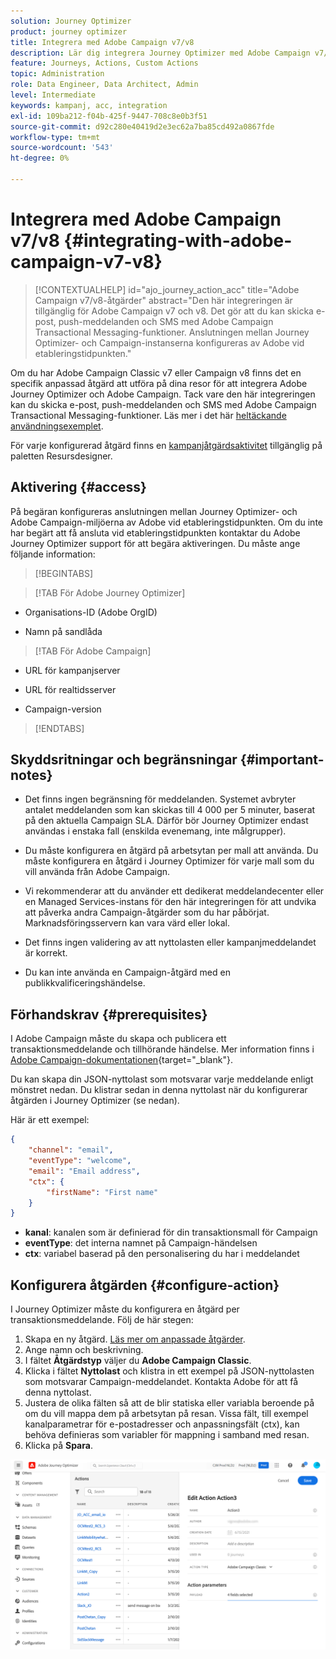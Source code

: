 ```yaml
---
solution: Journey Optimizer
product: journey optimizer
title: Integrera med Adobe Campaign v7/v8
description: Lär dig integrera Journey Optimizer med Adobe Campaign v7/v8
feature: Journeys, Actions, Custom Actions
topic: Administration
role: Data Engineer, Data Architect, Admin
level: Intermediate
keywords: kampanj, acc, integration
exl-id: 109ba212-f04b-425f-9447-708c8e0b3f51
source-git-commit: d92c280e40419d2e3ec62a7ba85cd492a0867fde
workflow-type: tm+mt
source-wordcount: '543'
ht-degree: 0%

---
```


# Integrera med Adobe Campaign v7/v8 {#integrating-with-adobe-campaign-v7-v8}

>[!CONTEXTUALHELP]
>id="ajo_journey_action_acc"
>title="Adobe Campaign v7/v8-åtgärder"
>abstract="Den här integreringen är tillgänglig för Adobe Campaign v7 och v8. Det gör att du kan skicka e-post, push-meddelanden och SMS med Adobe Campaign Transactional Messaging-funktioner. Anslutningen mellan Journey Optimizer- och Campaign-instanserna konfigureras av Adobe vid etableringstidpunkten."

Om du har Adobe Campaign Classic v7 eller Campaign v8 finns det en specifik anpassad åtgärd att utföra på dina resor för att integrera Adobe Journey Optimizer och Adobe Campaign. Tack vare den här integreringen kan du skicka e-post, push-meddelanden och SMS med Adobe Campaign Transactional Messaging-funktioner. Läs mer i det här [heltäckande användningsexemplet](../building-journeys/ajo-ac.md).

För varje konfigurerad åtgärd finns en [kampanjåtgärdsaktivitet](../building-journeys/using-adobe-campaign-v7-v8.md) tillgänglig på paletten Resursdesigner.

## Aktivering {#access}

På begäran konfigureras anslutningen mellan Journey Optimizer- och Adobe Campaign-miljöerna av Adobe vid etableringstidpunkten. Om du inte har begärt att få ansluta vid etableringstidpunkten kontaktar du Adobe Journey Optimizer support för att begära aktiveringen. Du måste ange följande information:

>[!BEGINTABS]

>[!TAB För Adobe Journey Optimizer]

* Organisations-ID (Adobe OrgID)

* Namn på sandlåda

>[!TAB För Adobe Campaign]

* URL för kampanjserver

* URL för realtidsserver

* Campaign-version

>[!ENDTABS]


## Skyddsritningar och begränsningar {#important-notes}

* Det finns ingen begränsning för meddelanden. Systemet avbryter antalet meddelanden som kan skickas till 4 000 per 5 minuter, baserat på den aktuella Campaign SLA. Därför bör Journey Optimizer endast användas i enstaka fall (enskilda evenemang, inte målgrupper).

* Du måste konfigurera en åtgärd på arbetsytan per mall att använda. Du måste konfigurera en åtgärd i Journey Optimizer för varje mall som du vill använda från Adobe Campaign.

* Vi rekommenderar att du använder ett dedikerat meddelandecenter eller en Managed Services-instans för den här integreringen för att undvika att påverka andra Campaign-åtgärder som du har påbörjat. Marknadsföringsservern kan vara värd eller lokal.<!--The build required is 21.1 Release Candidate or greater. -->

* Det finns ingen validering av att nyttolasten eller kampanjmeddelandet är korrekt.

* Du kan inte använda en Campaign-åtgärd med en publikkvalificeringshändelse.

## Förhandskrav {#prerequisites}

I Adobe Campaign måste du skapa och publicera ett transaktionsmeddelande och tillhörande händelse. Mer information finns i [Adobe Campaign-dokumentationen](https://experienceleague.adobe.com/sv/docs/campaign/campaign-v8/send/real-time/transactional){target="_blank"}.

Du kan skapa din JSON-nyttolast som motsvarar varje meddelande enligt mönstret nedan. Du klistrar sedan in denna nyttolast när du konfigurerar åtgärden i Journey Optimizer (se nedan).

Här är ett exempel:

```json
{
    "channel": "email",
    "eventType": "welcome",
    "email": "Email address",
    "ctx": {
        "firstName": "First name"
    }
}
```

* **kanal**: kanalen som är definierad för din transaktionsmall för Campaign
* **eventType**: det interna namnet på Campaign-händelsen
* **ctx**: variabel baserad på den personalisering du har i meddelandet

## Konfigurera åtgärden {#configure-action}

I Journey Optimizer måste du konfigurera en åtgärd per transaktionsmeddelande. Följ de här stegen:

1. Skapa en ny åtgärd. [Läs mer om anpassade åtgärder](../action/action.md).
1. Ange namn och beskrivning.
1. I fältet **Åtgärdstyp** väljer du **Adobe Campaign Classic**.
1. Klicka i fältet **Nyttolast** och klistra in ett exempel på JSON-nyttolasten som motsvarar Campaign-meddelandet. Kontakta Adobe för att få denna nyttolast.
1. Justera de olika fälten så att de blir statiska eller variabla beroende på om du vill mappa dem på arbetsytan på resan. Vissa fält, till exempel kanalparametrar för e-postadresser och anpassningsfält (ctx), kan behöva definieras som variabler för mappning i samband med resan.
1. Klicka på **Spara**.

![](assets/accintegration1.png)
